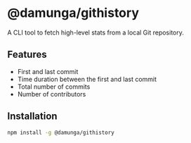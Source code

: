 # @damunga/githistory

A CLI tool to fetch high-level stats from a local Git repository.

## Features

- First and last commit
- Time duration between the first and last commit
- Total number of commits
- Number of contributors

## Installation

```bash
npm install -g @damunga/githistory
```
